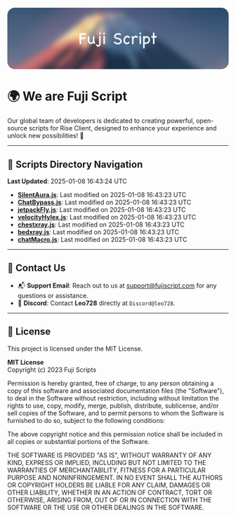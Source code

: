 ![Banner](.github/b.webp)

# 🌍 **We are Fuji Script**

Our global team of developers is dedicated to creating powerful, open-source scripts for Rise Client, designed to enhance your experience and unlock new possibilities! 🌟

---
<!-- SCRIPTS_NAVIGATION_START -->
## 📂 **Scripts Directory Navigation**

**Last Updated**: 2025-01-08 16:43:24 UTC

- **[SilentAura.js](scripts/SilentAura.js)**: Last modified on 2025-01-08 16:43:23 UTC
- **[ChatBypass.js](scripts/ChatBypass.js)**: Last modified on 2025-01-08 16:43:23 UTC
- **[jetpackFly.js](scripts/jetpackFly.js)**: Last modified on 2025-01-08 16:43:23 UTC
- **[velocityHylex.js](scripts/velocityHylex.js)**: Last modified on 2025-01-08 16:43:23 UTC
- **[chestxray.js](scripts/chestxray.js)**: Last modified on 2025-01-08 16:43:23 UTC
- **[bedxray.js](scripts/bedxray.js)**: Last modified on 2025-01-08 16:43:23 UTC
- **[chatMacro.js](scripts/chatMacro.js)**: Last modified on 2025-01-08 16:43:23 UTC

<!-- SCRIPTS_NAVIGATION_END -->

---

## 💬 **Contact Us**  
- 📬 **Support Email**: Reach out to us at [support@fujiscript.com](mailto:support@fujiscript.com) for any questions or assistance.  
- 💬 **Discord**: Contact **Leo728** directly at `Discord@leo728`.

---

## 📜 **License**

This project is licensed under the MIT License.  

**MIT License**  
Copyright (c) 2023 Fuji Scripts  

Permission is hereby granted, free of charge, to any person obtaining a copy of this software and associated documentation files (the "Software"), to deal in the Software without restriction, including without limitation the rights to use, copy, modify, merge, publish, distribute, sublicense, and/or sell copies of the Software, and to permit persons to whom the Software is furnished to do so, subject to the following conditions:  

The above copyright notice and this permission notice shall be included in all copies or substantial portions of the Software.  

THE SOFTWARE IS PROVIDED "AS IS", WITHOUT WARRANTY OF ANY KIND, EXPRESS OR IMPLIED, INCLUDING BUT NOT LIMITED TO THE WARRANTIES OF MERCHANTABILITY, FITNESS FOR A PARTICULAR PURPOSE AND NONINFRINGEMENT. IN NO EVENT SHALL THE AUTHORS OR COPYRIGHT HOLDERS BE LIABLE FOR ANY CLAIM, DAMAGES OR OTHER LIABILITY, WHETHER IN AN ACTION OF CONTRACT, TORT OR OTHERWISE, ARISING FROM, OUT OF OR IN CONNECTION WITH THE SOFTWARE OR THE USE OR OTHER DEALINGS IN THE SOFTWARE.  
